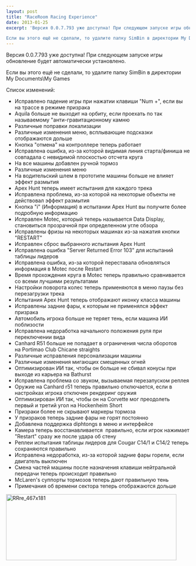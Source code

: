 ```yaml
---
layout: post
title: "RaceRoom Racing Experience"
date: 2013-01-25
excerpt: 'Версия 0.0.7.793 уже доступна! При следующем запуске игры обновление будет автоматически установлено.

Если вы этого ещё не сделали, то удалите папку SimBin в директории My Documents\My Games'
---
```


Версия 0.0.7.793 уже доступна! При следующем запуске игры обновление будет автоматически установлено.

Если вы этого ещё не сделали, то удалите папку SimBin в директории My Documents\My Games

Список изменений:
<ul>
	<li>Исправлено падение игры при нажатии клавиши "Num +", если вы на трассе в режиме призрака</li>
	<li>Aquila больше не выходит на орбиту, если проехать по так называемому "анти-гравитационному камню</li>
	<li>Различные поправки локализации</li>
	<li>Различные изменения меню, всплывающие подсказки отображаются дольше</li>
	<li>Кнопка "отмена" на контроллере теперь работает</li>
	<li>Исправлена ошибка, из-за которой видимая линия старта/финиша не совпадала с невидимой плоскостью отсчета круга</li>
	<li>На все машины добавлен ручной тормоз</li>
	<li>Различные изменения меню</li>
	<li>На водительский шлем в прототипе машины больше не влияет эффект размытия</li>
	<li>Apex Hunt теперь имеет испытания для каждого трека</li>
	<li>Исправлена проблема, из-за которой на некоторые объекты не действовал эффект размытия</li>
	<li>Кнопка "i" (Информация) в испытании Apex Hunt вы получите более подробную информацию</li>
	<li>Исправлен Motec, который теперь называется Data Display, становиться прозрачной при определенном угле обзора</li>
	<li>Исправлены фризы на некоторых машинах из-за нажатия кнопки "RESTART"</li>
	<li>Исправлен сброс выбранного испытания Apex Hunt</li>
	<li>Исправлена ошибка "Server Returned Error 103" для испытаний таблицы лидеров</li>
	<li>Исправлена ошибка, из-за которой переставала обновляться информация в Motec после Restart</li>
	<li>Время прохождения круга в Motec теперь правильно сравнивается со всеми лучшими результатами</li>
	<li>Настройки поворота колес теперь применяются в меню паузы без перезагрузки трека</li>
	<li>Испытания Apex Hunt теперь отображают иконку класса машины</li>
	<li>Исправлены задние фары, к которым не применялся эффект призрака</li>
	<li>Автомобиль игрока больше не теряет тень, если машина ИИ поблизости</li>
	<li>Исправлена недоработка начального положения руля при переключении вида</li>
	<li>Canhard R51 больше не попадает в ограничения числа оборотов на Portimao Club Chicane straights</li>
	<li>Различные исправления персонализации машины</li>
	<li>Различные изменения мигающих смещенных огней</li>
	<li>Оптимизирован ИИ так, чтобы он больше не сбивал конусы при выходе из карьера на Bathurst</li>
	<li>Исправлена проблема со звуком, вызываемая перезапуском реплея</li>
	<li>Оружие на Canhard r51 теперь правильно отключается, если в настройках игрока отключен рендеринг оружия</li>
	<li>Оптимизирован ИИ так, чтобы он на Corvette мог преодолеть первый и третий угол на Hockenheim Short</li>
	<li>Призраки более не скрывают маркеры тормоза</li>
	<li>У призраков теперь задние фары не горят постоянно</li>
	<li>Добавлена поддержка diphtongs в меню и интерфейсе</li>
	<li>Камера теперь восстанавливается  правильно, если игрок нажимает "Restart" сразу же после удара об стену</li>
	<li>Реплеи испытания таблицы лидеров для Cougar C14/1 и C14/2 теперь сохраняются правильно</li>
	<li>Исправлена недоработка, из-за которой задние фары горели, если двигатель выключен</li>
	<li>Смена частей машины после назначения клавиши нейтральной передачи теперь происходит правильно</li>
	<li>McLaren's суппорты тормозов теперь дают правильную тень</li>
	<li>Примечания об времени сектора теперь отображаются дольше</li>
</ul>
<a href="http://store.steampowered.com/app/211500" target="_blank"><img class="alignnone size-full wp-image-894" alt="RRre_467x181" src="http://gamersoul.ru/wp-content/uploads/2013/01/RRre_467x181.jpg" width="467" height="181" /></a>